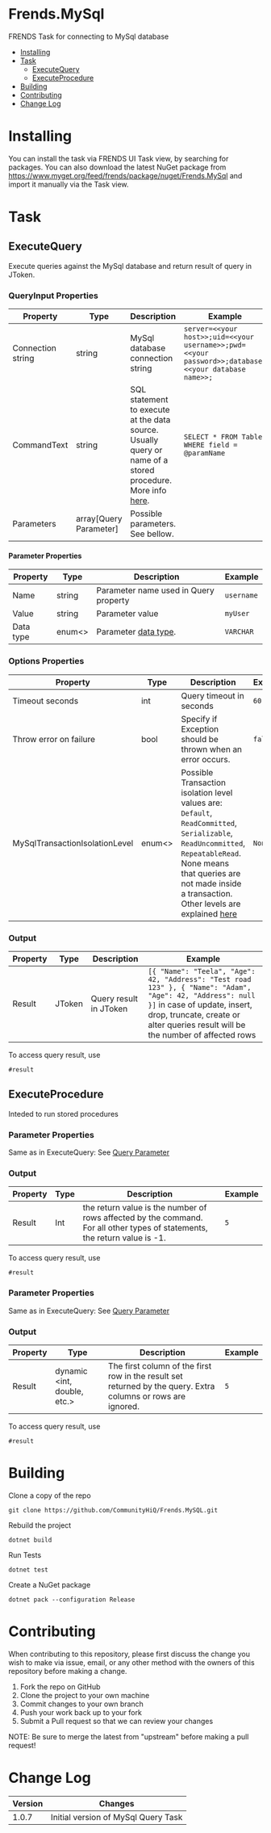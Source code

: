 # Frends.MySql

FRENDS Task for connecting to MySql database

- [Installing](#installing)
- [Task](#tasks)
  - [ExecuteQuery](#executequery)
  - [ExecuteProcedure](#ExecuteProcedure) 
- [Building](#building)
- [Contributing](#contributing)
- [Change Log](#change-log)

# Installing

You can install the task via FRENDS UI Task view, by searching for packages. You can also download the latest NuGet package from https://www.myget.org/feed/frends/package/nuget/Frends.MySql and import it manually via the Task view.

# Task

## ExecuteQuery

Execute queries against the MySql database and return result of query in JToken.

### QueryInput Properties
| Property    | Type       | Description     | Example |
| ------------| -----------| --------------- | ------- |
| Connection string | string | MySql database connection string | `server=<<your host>>;uid=<<your username>>;pwd=<<your password>>;database=<<your database name>>;` |
| CommandText | string | SQL statement to execute at the data source. Usually query or name of a stored procedure. More info [here]( https://dev.mysql.com/doc/dev/connector-net/8.0/html/P_MySql_Data_MySqlClient_MySqlCommand_CommandText.htm). | `SELECT * FROM Table WHERE field = @paramName` |
| Parameters | array[Query Parameter] | Possible parameters. See bellow. |  |

#### Parameter Properties

| Property    | Type       | Description     | Example |
| ------------| -----------| --------------- | ------- |
| Name | string | Parameter name used in Query property | `username` |
| Value | string | Parameter value | `myUser` |
| Data type | enum<> | Parameter [data type](https://dev.mysql.com/doc/dev/connector-net/8.0/html/T_MySql_Data_MySqlClient_MySqlDbType.htm). | `VARCHAR` |

### Options Properties

| Property    | Type       | Description     | Example |
| ------------| -----------| --------------- | ------- |
| Timeout seconds | int | Query timeout in seconds | `60` |
| Throw error on failure | bool | Specify if Exception should be thrown when an error occurs. | `false` 
| MySqlTransactionIsolationLevel | enum<> | Possible Transaction isolation level values are: `Default`, `ReadCommitted`, `Serializable`, `ReadUncommitted`, `RepeatableRead`. None means that queries are not made inside a transaction. Other levels are explained [here]( https://dev.mysql.com/doc/refman/8.0/en/innodb-transaction-isolation-levels.html) | `None`

### Output
| Property    | Type       | Description     | Example |
| ------------| -----------| --------------- | ------- |
| Result | JToken | Query result in JToken | `[{ "Name": "Teela", "Age": 42, "Address": "Test road 123" }, { "Name": "Adam", "Age": 42, "Address": null }]` in case of update, insert, drop, truncate, create or alter queries result will be the number of affected rows |

To access query result, use

```
#result
```

## ExecuteProcedure

Inteded to run stored procedures

### Parameter Properties

Same as in ExecuteQuery: See [Query Parameter](#query-parameter)

### Output

| Property    | Type       | Description     | Example |
| ------------| -----------| --------------- | ------- |
| Result | Int | the return value is the number of rows affected by the command. For all other types of statements, the return value is -1.  | `5` |

To access query result, use 

```
#result
```

### Parameter Properties

Same as in ExecuteQuery: See [Query Parameter](#query-parameter) 

### Output

| Property    | Type       | Description     | Example |
| ------------| -----------| --------------- | ------- |
| Result | dynamic <int, double, etc.> | The first column of the first row in the result set returned by the query. Extra columns or rows are ignored.  | `5` |

To access query result, use

```
#result
```

# Building

Clone a copy of the repo

`git clone https://github.com/CommunityHiQ/Frends.MySQL.git`

Rebuild the project

`dotnet build`

Run Tests

`dotnet test`

Create a NuGet package

`dotnet pack --configuration Release`

# Contributing

When contributing to this repository, please first discuss the change you wish to make via issue, email, or any other method with the owners of this repository before making a change.

1. Fork the repo on GitHub
2. Clone the project to your own machine
3. Commit changes to your own branch
4. Push your work back up to your fork
5. Submit a Pull request so that we can review your changes

NOTE: Be sure to merge the latest from "upstream" before making a pull request!

# Change Log

| Version | Changes |
| ----- | ----- |
| 1.0.7 | Initial version of MySql Query Task |

